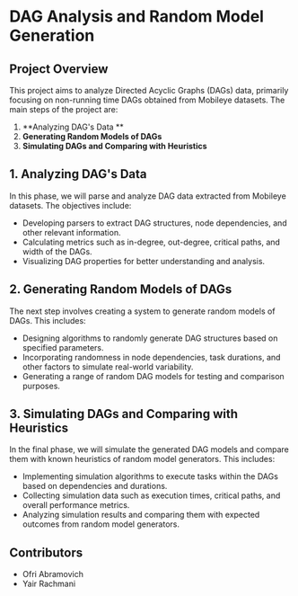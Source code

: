 # DAG Analysis and Random Model Generation

## Project Overview

This project aims to analyze Directed Acyclic Graphs (DAGs) data, primarily focusing on non-running time DAGs obtained from Mobileye datasets. The main steps of the project are:

1. **Analyzing DAG's Data **
2. **Generating Random Models of DAGs**
3. **Simulating DAGs and Comparing with Heuristics**

## 1. Analyzing DAG's Data 

In this phase, we will parse and analyze DAG data extracted from Mobileye datasets. The objectives include:

- Developing parsers to extract DAG structures, node dependencies, and other relevant information.
- Calculating metrics such as in-degree, out-degree, critical paths, and width of the DAGs.
- Visualizing DAG properties for better understanding and analysis.

## 2. Generating Random Models of DAGs

The next step involves creating a system to generate random models of DAGs. This includes:

- Designing algorithms to randomly generate DAG structures based on specified parameters.
- Incorporating randomness in node dependencies, task durations, and other factors to simulate real-world variability.
- Generating a range of random DAG models for testing and comparison purposes.

## 3. Simulating DAGs and Comparing with Heuristics

In the final phase, we will simulate the generated DAG models and compare them with known heuristics of random model generators. This includes:

- Implementing simulation algorithms to execute tasks within the DAGs based on dependencies and durations.
- Collecting simulation data such as execution times, critical paths, and overall performance metrics.
- Analyzing simulation results and comparing them with expected outcomes from random model generators.


## Contributors

- Ofri Abramovich
- Yair Rachmani
